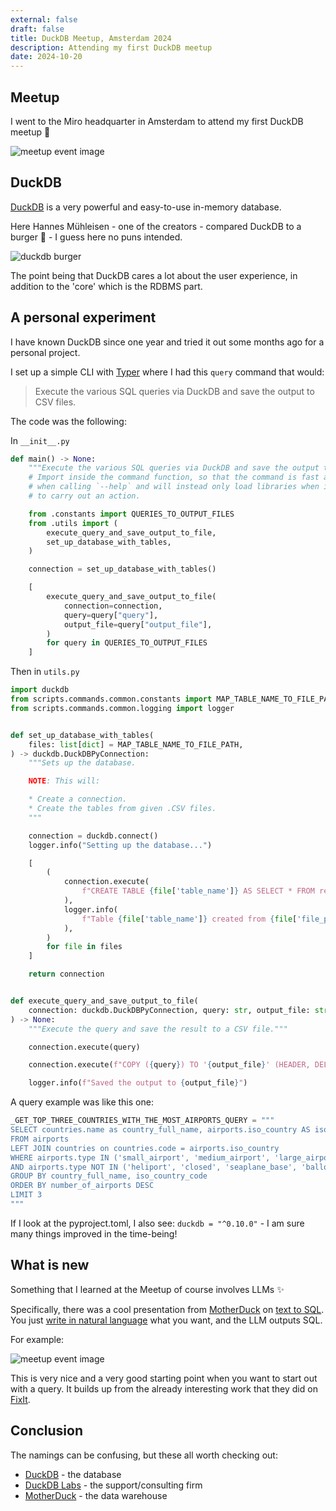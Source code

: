 ```yaml
---
external: false
draft: false
title: DuckDB Meetup, Amsterdam 2024
description: Attending my first DuckDB meetup
date: 2024-10-20
---
```


## Meetup

I went to the Miro headquarter in Amsterdam to attend my first DuckDB meetup 🦆

![meetup event image](/images/duckdb_meetup_amsterdam_2024/duckdb_meetup_logo.png)

## DuckDB

[DuckDB](https://duckdb.org/) is a very powerful and easy-to-use in-memory database.

Here Hannes Mühleisen - one of the creators - compared DuckDB to a burger 🍔 - I guess here no puns intended.

![duckdb burger](/images/duckdb_meetup_amsterdam_2024/duck_burger.jpg)

The point being that DuckDB cares a lot about the user experience, in addition to the 'core' which is the RDBMS part.

## A personal experiment

I have known DuckDB since one year and tried it out some months ago for a personal project.

I set up a simple CLI with [Typer](https://typer.tiangolo.com/) where I had this `query` command that would:

> Execute the various SQL queries via DuckDB and save the output to CSV files.

The code was the following:

In `__init__.py`

```python
def main() -> None:
    """Execute the various SQL queries via DuckDB and save the output to CSV files."""
    # Import inside the command function, so that the command is fast and responsive
    # when calling `--help` and will instead only load libraries when it's needed
    # to carry out an action.

    from .constants import QUERIES_TO_OUTPUT_FILES
    from .utils import (
        execute_query_and_save_output_to_file,
        set_up_database_with_tables,
    )

    connection = set_up_database_with_tables()

    [
        execute_query_and_save_output_to_file(
            connection=connection,
            query=query["query"],
            output_file=query["output_file"],
        )
        for query in QUERIES_TO_OUTPUT_FILES
    ]
```

Then in `utils.py`

```python
import duckdb
from scripts.commands.common.constants import MAP_TABLE_NAME_TO_FILE_PATH
from scripts.commands.common.logging import logger


def set_up_database_with_tables(
    files: list[dict] = MAP_TABLE_NAME_TO_FILE_PATH,
) -> duckdb.DuckDBPyConnection:
    """Sets up the database.

    NOTE: This will:

    * Create a connection.
    * Create the tables from given .CSV files.
    """

    connection = duckdb.connect()
    logger.info("Setting up the database...")

    [
        (
            connection.execute(
                f"CREATE TABLE {file['table_name']} AS SELECT * FROM read_csv_auto('{file['file_path']}')"
            ),
            logger.info(
                f"Table {file['table_name']} created from {file['file_path']}."
            ),
        )
        for file in files
    ]

    return connection


def execute_query_and_save_output_to_file(
    connection: duckdb.DuckDBPyConnection, query: str, output_file: str
) -> None:
    """Execute the query and save the result to a CSV file."""

    connection.execute(query)

    connection.execute(f"COPY ({query}) TO '{output_file}' (HEADER, DELIMITER ',')")

    logger.info(f"Saved the output to {output_file}")
```

A query example was like this one:

```python
_GET_TOP_THREE_COUNTRIES_WITH_THE_MOST_AIRPORTS_QUERY = """
SELECT countries.name as country_full_name, airports.iso_country AS iso_country_code, COUNT(iso_country) AS number_of_airports
FROM airports
LEFT JOIN countries on countries.code = airports.iso_country
WHERE airports.type IN ('small_airport', 'medium_airport', 'large_airport') -- Assumption: Only interested in small, medium, and large airports
AND airports.type NOT IN ('heliport', 'closed', 'seaplane_base', 'balloonport') -- Assumption: Exclude heliports, closed airports, seaplane bases, and balloonports
GROUP BY country_full_name, iso_country_code
ORDER BY number_of_airports DESC
LIMIT 3
"""
```

If I look at the pyproject.toml, I also see: `duckdb = "^0.10.0"` - I am sure many things improved in the time-being!

## What is new

Something that I learned at the Meetup of course involves LLMs ✨

Specifically, there was a cool presentation from [MotherDuck](https://motherduck.com/) on [text to SQL](https://motherduck.com/blog/duckdb-text2sql-llm/). You just [write in natural language](https://huggingface.co/spaces/motherduckdb/DuckDB-NSQL-7B) what you want, and the LLM outputs SQL.

For example:

![meetup event image](/images/duckdb_meetup_amsterdam_2024/duckdb_text_to_sql.png)

This is very nice and a very good starting point when you want to start out with a query. It builds up from the already interesting work that they did on [FixIt](https://motherduck.com/blog/introducing-fixit-ai-sql-error-fixer/).

## Conclusion

The namings can be confusing, but these all worth checking out:

- [DuckDB](https://github.com/duckdb/duckdb) - the database
- [DuckDB Labs](https://duckdblabs.com/) - the support/consulting firm
- [MotherDuck](https://motherduck.com/) - the data warehouse
